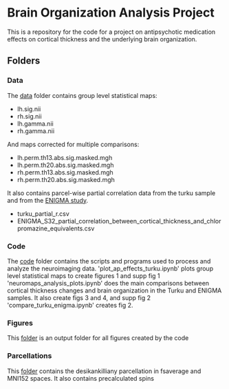 # Brain Organization Analysis Project

This is a repository for the code for a project on antipsychotic medication effects on cortical thickness and the underlying brain organization.

## Folders

### Data

The [data](data/) folder contains group level statistical maps:
+ lh.sig.nii
+ rh.sig.nii
+ lh.gamma.nii
+ rh.gamma.nii

And maps corrected for multiple comparisons:
+ lh.perm.th13.abs.sig.masked.mgh
+ lh.perm.th20.abs.sig.masked.mgh
+ rh.perm.th13.abs.sig.masked.mgh
+ rh.perm.th20.abs.sig.masked.mgh

It also contains parcel-wise partial correlation data from the turku sample and from the [ENIGMA study](https://doi.org/10.1016/j.biopsych.2018.04.023).
+ turku_partial_r.csv
+ ENIGMA_S32_partial_correlation_between_cortical_thickness_and_chlorpromazine_equivalents.csv

### Code

The [code](code/) folder contains the scripts and programs used to process and analyze the neuroimaging data.
'plot_ap_effects_turku.ipynb' plots group level statistical maps to create figures 1 and supp fig 1
'neuromaps_analysis_plots.ipynb' does the main comparisons between cortical thickness changes
and brain organization in the Turku and ENIGMA samples. It also create figs 3 and 4, and supp fig 2
'compare_turku_enigma.ipynb' creates fig 2.

### Figures

This [folder](figures/) is an output folder for all figures created by the code

### Parcellations

This [folder](pacellations/) contains the desikankilliany parcellation in fsaverage and MNI152 spaces. It also contains precalculated spins
